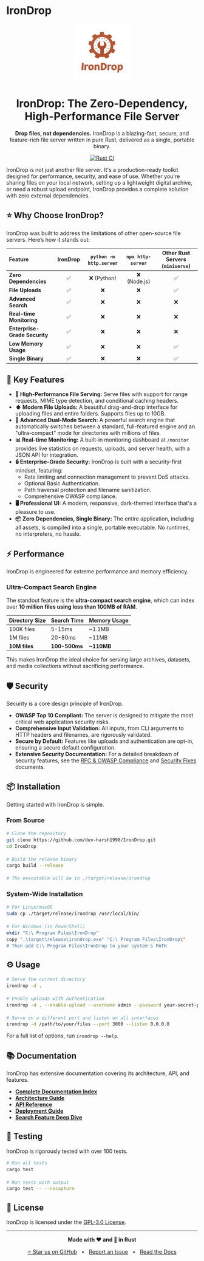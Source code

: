 # IronDrop

<div align="center">
  <img src="irondrop-logo.png" alt="IronDrop Logo" width="150"/>
  
  <h1>IronDrop: The Zero-Dependency, High-Performance File Server</h1>
  
  <p>
    <strong>Drop files, not dependencies.</strong> IronDrop is a blazing-fast, secure, and feature-rich file server written in pure Rust, delivered as a single, portable binary.
  </p>
  
  [![Rust CI](https://github.com/dev-harsh1998/IronDrop/actions/workflows/rust.yml/badge.svg)](https://github.com/dev-harsh1998/IronDrop/actions/workflows/rust.yml)
</div>

IronDrop is not just another file server. It's a production-ready toolkit designed for performance, security, and ease of use. Whether you're sharing files on your local network, setting up a lightweight digital archive, or need a robust upload endpoint, IronDrop provides a complete solution with zero external dependencies.

## ⭐ Why Choose IronDrop?

IronDrop was built to address the limitations of other open-source file servers. Here’s how it stands out:

| Feature | IronDrop | `python -m http.server` | `npx http-server` | Other Rust Servers (`miniserve`) |
| :--- | :---: | :---: | :---: | :---: |
| **Zero Dependencies** | ✅ | ❌ (Python) | ❌ (Node.js) | ✅ |
| **File Uploads** | ✅ | ❌ | ❌ | ✅ |
| **Advanced Search** | ✅ | ❌ | ❌ | ❌ |
| **Real-time Monitoring** | ✅ | ❌ | ❌ | ❌ |
| **Enterprise-Grade Security**| ✅ | ❌ | ❌ | ❌ |
| **Low Memory Usage** | ✅ | ❌ | ❌ | ✅ |
| **Single Binary** | ✅ | ❌ | ❌ | ✅ |

## 🚀 Key Features

*   **🚀 High-Performance File Serving:** Serve files with support for range requests, MIME type detection, and conditional caching headers.
*   **⬆️ Modern File Uploads:** A beautiful drag-and-drop interface for uploading files and entire folders. Supports files up to 10GB.
*   **🧠 Advanced Dual-Mode Search:** A powerful search engine that automatically switches between a standard, full-featured engine and an "ultra-compact" mode for directories with millions of files.
*   **📊 Real-time Monitoring:** A built-in monitoring dashboard at `/monitor` provides live statistics on requests, uploads, and server health, with a JSON API for integration.
*   **🔒 Enterprise-Grade Security:** IronDrop is built with a security-first mindset, featuring:
    *   Rate limiting and connection management to prevent DoS attacks.
    *   Optional Basic Authentication.
    *   Path traversal protection and filename sanitization.
    *   Comprehensive OWASP compliance.
*   **🖥️ Professional UI:** A modern, responsive, dark-themed interface that's a pleasure to use.
*   **📦 Zero Dependencies, Single Binary:** The entire application, including all assets, is compiled into a single, portable executable. No runtimes, no interpreters, no hassle.

## ⚡ Performance

IronDrop is engineered for extreme performance and memory efficiency.

### Ultra-Compact Search Engine

The standout feature is the **ultra-compact search engine**, which can index over **10 million files using less than 100MB of RAM**.

| Directory Size | Search Time | Memory Usage | 
| :--- | :--- | :--- |
| 100K files | 5-15ms | ~1.1MB |
| 1M files | 20-80ms | ~11MB |
| **10M files** | **100-500ms** | **~110MB** |

This makes IronDrop the ideal choice for serving large archives, datasets, and media collections without sacrificing performance.

## 🛡️ Security

Security is a core design principle of IronDrop.

*   **OWASP Top 10 Compliant:** The server is designed to mitigate the most critical web application security risks.
*   **Comprehensive Input Validation:** All inputs, from CLI arguments to HTTP headers and filenames, are rigorously validated.
*   **Secure by Default:** Features like uploads and authentication are opt-in, ensuring a secure default configuration.
*   **Extensive Security Documentation:** For a detailed breakdown of security features, see the [RFC & OWASP Compliance](./doc/RFC_OWASP_COMPLIANCE.md) and [Security Fixes](./doc/SECURITY_FIXES.md) documents.

## 📦 Installation

Getting started with IronDrop is simple.

### From Source

```bash
# Clone the repository
git clone https://github.com/dev-harsh1998/IronDrop.git
cd IronDrop

# Build the release binary
cargo build --release

# The executable will be in ./target/release/irondrop
```

### System-Wide Installation

```bash
# For Linux/macOS
sudo cp ./target/release/irondrop /usr/local/bin/

# For Windows (in PowerShell)
mkdir "C:\ Program Files\IronDrop"
copy ".\target\release\irondrop.exe" "C:\ Program Files\IronDrop\"
# Then add C:\ Program Files\IronDrop to your system's PATH
```

## ⚙️ Usage

```bash
# Serve the current directory
irondrop -d .

# Enable uploads with authentication
irondrop -d . --enable-upload --username admin --password your-secret-password

# Serve on a different port and listen on all interfaces
irondrop -d /path/to/your/files --port 3000 --listen 0.0.0.0
```

For a full list of options, run `irondrop --help`.

## 📚 Documentation

IronDrop has extensive documentation covering its architecture, API, and features.

*   [**Complete Documentation Index**](./doc/README.md)
*   [**Architecture Guide**](./doc/ARCHITECTURE.md)
*   [**API Reference**](./doc/API_REFERENCE.md)
*   [**Deployment Guide**](./doc/DEPLOYMENT.md)
*   [**Search Feature Deep Dive**](./doc/SEARCH_FEATURE.md)

## 🧪 Testing

IronDrop is rigorously tested with over 100 tests.

```bash
# Run all tests
cargo test

# Run tests with output
cargo test -- --nocapture
```

## 📜 License

IronDrop is licensed under the [GPL-3.0 License](./LICENSE).

---

<div align="center">
  <p>
    <strong>Made with ❤️ and 🦀 in Rust</strong>
  </p>
  <p>
    <a href="https://github.com/dev-harsh1998/IronDrop">⭐ Star us on GitHub</a>
    &nbsp;&nbsp;&bull;&nbsp;&nbsp;
    <a href="https://github.com/dev-harsh1998/IronDrop/issues">Report an Issue</a>
    &nbsp;&nbsp;&bull;&nbsp;&nbsp;
    <a href="./doc/README.md">Read the Docs</a>
  </p>
</div>
